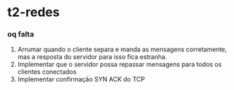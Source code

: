 # t2-redes

### oq falta
1. Arrumar quando o cliente separa e manda as mensagens corretamente, mas a resposta do servidor para isso fica estranha.
2. Implementar que o servidor possa repassar mensagens para todos os clientes conectados
3. Implementar confirmação SYN ACK do TCP
